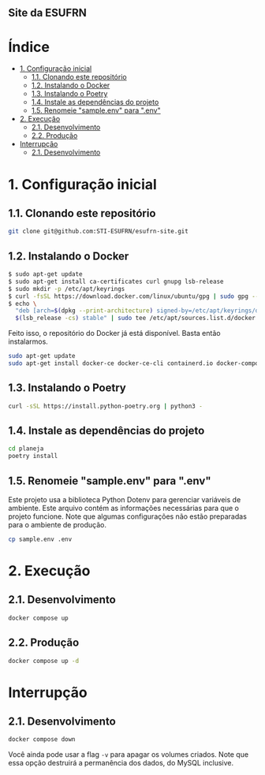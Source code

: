 
[//]: # (Use `pandoc README.md | lynx -stdin` para melhor visualização)

<h2>Site da ESUFRN</h2>

<h1>Índice</h1>

- [1. Configuração inicial](#1-configuração-inicial)
  - [1.1. Clonando este repositório](#11-clonando-este-repositório)
  - [1.2. Instalando o Docker](#12-instalando-o-docker)
  - [1.3. Instalando o Poetry](#13-instalando-o-poetry)
  - [1.4. Instale as dependências do projeto](#14-instale-as-dependências-do-projeto)
  - [1.5. Renomeie "sample.env" para ".env"](#15-renomeie-sampleenv-para-env)
- [2. Execução](#2-execução)
  - [2.1. Desenvolvimento](#21-desenvolvimento)
  - [2.2. Produção](#22-produção)
- [Interrupção](#interrupção)
  - [2.1. Desenvolvimento](#21-desenvolvimento-1)

# 1. Configuração inicial

## 1.1. Clonando este repositório

```bash
git clone git@github.com:STI-ESUFRN/esufrn-site.git
```

## 1.2. Instalando o Docker

```bash
$ sudo apt-get update
$ sudo apt-get install ca-certificates curl gnupg lsb-release
$ sudo mkdir -p /etc/apt/keyrings
$ curl -fsSL https://download.docker.com/linux/ubuntu/gpg | sudo gpg --dearmor -o /etc/apt/keyrings/docker.gpg
$ echo \
  "deb [arch=$(dpkg --print-architecture) signed-by=/etc/apt/keyrings/docker.gpg] https://download.docker.com/linux/ubuntu \
  $(lsb_release -cs) stable" | sudo tee /etc/apt/sources.list.d/docker.list > /dev/null
```

Feito isso, o repositório do Docker já está disponível. Basta então instalarmos.

```bash
sudo apt-get update
sudo apt-get install docker-ce docker-ce-cli containerd.io docker-compose-plugin
```

## 1.3. Instalando o Poetry

```bash
curl -sSL https://install.python-poetry.org | python3 -
```

## 1.4. Instale as dependências do projeto

```bash
cd planeja
poetry install
```

## 1.5. Renomeie "sample.env" para ".env"

Este projeto usa a biblioteca Python Dotenv para gerenciar variáveis de ambiente. Este arquivo contém as informações necessárias para que o projeto funcione. Note que algumas configurações não estão preparadas para o ambiente de produção.

```bash
cp sample.env .env
```

# 2. Execução

## 2.1. Desenvolvimento

```bash
docker compose up
```

## 2.2. Produção

```bash
docker compose up -d
```

# Interrupção

## 2.1. Desenvolvimento

```bash
docker compose down
```

Você ainda pode usar a flag `-v` para apagar os volumes criados. Note que essa opção destruirá a permanência dos dados, do MySQL inclusive.

[//]: # (Use `pandoc README.md | lynx -stdin` para melhor visualização)
